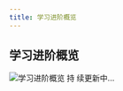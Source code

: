 ```yaml
---
title: 学习进阶概览
---
```


## 学习进阶概览

![学习进阶概览](https://leexiaop.github.io/statics/ibadgers/study/study.png) 持
续更新中...
